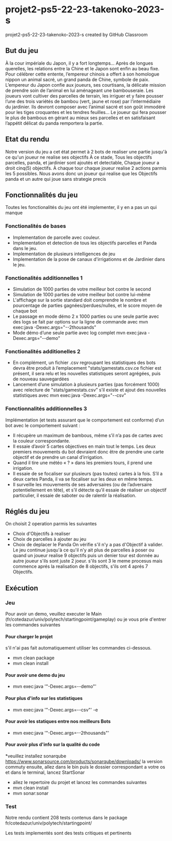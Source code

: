 # projet2-ps5-22-23-takenoko-2023-s
projet2-ps5-22-23-takenoko-2023-s created by GitHub Classroom

## But du jeu
À la cour impériale du Japon, il y a fort longtemps...
Après de longues querelles, les relations entre la Chine et le Japon sont enfin au beau fixe. 
Pour célébrer cette entente, l’empereur chinois a offert à son homologue nippon un animal sacré, 
un grand panda de Chine, symbole de paix.
L’empereur du Japon confie aux joueurs, ses courtisans, la délicate mission de prendre soin de 
l’animal en lui aménageant une bambouseraie.
Les joueurs vont cultiver des parcelles de terrain, les irriguer et y faire pousser l’une des 
trois variétés de bambou (vert, jaune et rose) par l’intermédiaire du jardinier.
Ils devront composer avec l’animal sacré et son goût immodéré pour les tiges croquantes et les 
tendres feuilles...
Le joueur qui fera pousser le plus de bambous en gérant au mieux ses parcelles et en satisfaisant 
l’appétit délicat du panda remportera la partie.

## Etat du rendu
Notre version du jeu a cet état permet à 2 bots de realiser une partie
jusqu'à ce qu'un joueur ne realise ses objectifs
À ce stade, Tous les objectifs parcelles, panda, et jardinier sont ajoutés et detectable,
Chaque joueur a droit cinq(5) objectifs.
À chaque tour chaque joueur realise 2 actions parmis les 5 possibles.
Nous avons donc un joueur qui realise que les Objectifs panda et un autre qui joue sans strategie precis

## Fonctionnalités du jeu
Toutes les fonctionalités du jeu ont été implementer, il y en a pas un qui manque
### Fonctionalités de bases
* Implementation de parcelle avec couleur.
* Implementation et detection de tous les objectifs parcelles et Panda dans le jeu.
* Implementation de plusieurs intelligences de jeu 
* Implementation de la pose de canaux d'irrigationns et de Jardinier dans le jeu.
### Fonctionalités additionnelles 1
* Simulation de 1000 parties de votre meilleur bot contre le second
* Simulation de 1000 parties de votre meilleur bot contre lui-même
*  L'affichage sur la sortie standard doit comprendre le nombre et pourcentage de
   parties gagnées/perdues/nulles, et le score moyen de chaque bot
*  Le passage en mode démo 2 x 1000 parties ou une seule partie avec des logs se fait par options sur la ligne de commande avec mvn exec:java -Dexec.args="--2thousands"
*   Mode démo d’une seule partie avec log complet mvn exec:java -Dexec.args="--demo"
### Fonctionalités additionelles 2
*  En complément, un fichier .csv regroupant les statistiques des bots devra être produit à
   l’emplacement "stats/gamestats.csv.ce fichier est présent, il sera relu et les
   nouvelles statistiques seront agrégées, puis de nouveau sauvegardées
* Lancement d’une simulation à plusieurs parties (pas forcément 1000) avec
  relecture de "stats/gamestats.csv” s’il existe et ajout des nouvelles statistiques avec mvn exec:java -Dexec.args="--csv"
### Fonctionnalités additionnelles 3
Implémentation (et tests assurant que le comportement est conforme) d’un bot avec le
comportement suivant :
*  Il récupère un maximum de bambous, même s’il n’a pas de cartes avec la couleur correspondante.
*  Il essaie d’avoir 5 cartes objectives en main tout le temps. Les deux premiers mouvements du bot
   devraient donc être de prendre une carte objectif et de prendre un canal d’irrigation.
*  Quand il tire une météo « ? » dans les premiers tours, il prend une irrigation.
*  Il essaie de se focaliser sur plusieurs (pas toutes) cartes à la fois. S’il a deux cartes Panda, il va se
   focaliser sur les deux en même temps.
*  Il surveille les mouvements de ses adversaires (ou de l’adversaire potentiellement en tête), et s’il
   détecte qu’il essaie de réaliser un objectif particulier, il essaie de saboter ou de ralentir la
   réalisation.
## Réglés du jeu
On choisit 2 operation parmis les suivantes
* Choix d'Objectifs à realiser
* Choix de parcelles à ajouter au jeu
* Choix de deplacer le Panda
On vérifie s'il n'y a pas d'Objectif à valider.
Le jeu continue jusqu'à ce qu'il n'y ait plus de parcelles à poser ou quand un joueur realise 9 objectifs 
puis un denier tour est donnée au autre joueur s'ils sont juste 2 joeur.
s'ils sont 3 le meme procesus mais commence aprés la realisation de 8 objectifs,
s'ils ont 4 aprés 7 Objectifs.
## Exécution
### Jeu
Pour avoir un demo, veuillez executer le Main (fr/cotedazur/univ/polytech/startingpoint/gameplay)
ou je vous prie d'entrer les commandes suivantes
#### Pour charger le projet
s'il n'ai pas fait automatiquement utiliser les commandes ci-dessous.
* mvn clean package
* mvn clean install
#### Pour avoir une demo du jeu 
*  mvn exec:java '"-Dexec.args=--demo"'
#### Pour plus d'info sur les statistiques
* mvn exec:java '"-Dexec.args=--csv"' -e
#### Pour avoir les statiques entre nos meilleurs Bots
*  mvn exec:java '"-Dexec.args=--2thousands"'
#### Pour avoir plus d'info sur la qualité du code
*veuillez installez sonarqube https://www.sonarsource.com/products/sonarqube/downloads/ la version commuty
ensuite, allez dans le bin puis le dossier correspondant a votre os
et dans le terminal, lancez StartSonar
* allez le repertoire du projet et lancez les commandes suivantes
* mvn clean install
* mvn sonar:sonar

### Test
Notre rendu contient 208 tests contenus dans le package fr/cotedazur/univ/polytech/startingpoint/

Les tests implementés sont des tests critiques et pertinents
